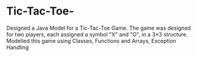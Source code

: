 # Tic-Tac-Toe-

Designed a Java Model for a Tic-Tac-Toe Game. The game was designed for two players, each assigned a symbol "X" and "O", in a 3*3 structure. Modelled this game using Classes, Functions and Arrays, Exception Handling
